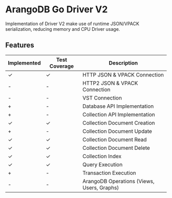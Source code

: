 # ArangoDB Go Driver V2

Implementation of Driver V2 make use of runtime JSON/VPACK serialization, reducing memory and CPU Driver usage.

## Features

| Implemented | Test Coverage | Description                                |
|-------------|---------------|--------------------------------------------|
|  ✓          |  ✓            | HTTP JSON & VPACK Connection               |
|  -          |  -            | HTTP2 JSON & VPACK Connection              |
|  -          |  -            | VST Connection                             |
|  +          |  -            | Database API Implementation                |
|  +          |  -            | Collection API Implementation              |
|  ✓          |  ✓            | Collection Document Creation               |
|  +          |  -            | Collection Document Update                 |
|  ✓          |  ✓            | Collection Document Read                   |
|  ✓          |  ✓            | Collection Document Delete                 |
|  ✓          |  ✓            | Collection Index                           |
|  ✓          |  ✓            | Query Execution                            |
|  +          |  -            | Transaction Execution                      |
|  -          |  -            | ArangoDB Operations (Views, Users, Graphs) |
